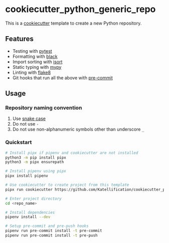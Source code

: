 # cookiecutter_python_generic_repo

This is a [cookiecutter](https://cookiecutter.readthedocs.io/en/latest/index.html) template to create a new Python repository.

## Features
- Testing with [pytest](https://docs.pytest.org/en/latest/)
- Formatting with [black](https://github.com/psf/black)
- Import sorting with [isort](https://github.com/timothycrosley/isort)
- Static typing with [mypy](http://mypy-lang.org/)
- Linting with [flake8](http://flake8.pycqa.org/en/latest/)
- Git hooks that run all the above with [pre-commit](https://pre-commit.com/)

## Usage

### Repository naming convention

1. Use [snake case](https://en.wikipedia.org/wiki/Snake_case)
1. Do not use `-` 
1. Do not use non-alphanumeric symbols other than underscore `_`

### Quickstart

```sh
# Install pipx if pipenv and cookiecutter are not installed
python3 -m pip install pipx
python3 -m pipx ensurepath

# Install pipenv using pipx
pipx install pipenv

# Use cookiecutter to create project from this template
pipx run cookiecutter https://github.com/Katellification/cookiecutter_python_generic_repo.git

# Enter project directory
cd <repo_name>

# Install dependencies
pipenv install --dev

# Setup pre-commit and pre-push hooks
pipenv run pre-commit install -t pre-commit
pipenv run pre-commit install -t pre-push
```
